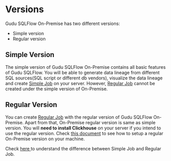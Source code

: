 # Versions

Gudu SQLFlow On-Premise has two different versions:

* Simple version
* Regular version

## Simple Version

The simple version of Gudu SQLFlow On-Premise contains all basic features of Gudu SQLFlow. You will be able to generate data lineage from different SQL sources(SQL script or different db vendors), visualize the data lineage and create [Simple Job](../getting-started/different-modes-in-gudu-sqlflow/job-mode.md#simple-job) on your server. However, [Regular Job](../getting-started/different-modes-in-gudu-sqlflow/job-mode.md#regular-job) cannot be created under the simple version of On-Premise.

## Regular Version

You can create [Regular Job](../getting-started/different-modes-in-gudu-sqlflow/job-mode.md#regular-job) with the regular version of Gudu SQLFlow On-Premise. Apart from that, On-Premise regular version is same as simple version. You will **need to install Clickhouse** on your server if you intend to use the regular version. Check [this document](clickhouse-installation/) to see how to setup a regular On-Premise version on your machine.

Check [here ](../getting-started/different-modes-in-gudu-sqlflow/job-mode.md)to understand the difference between Simple Job and Regular Job.

